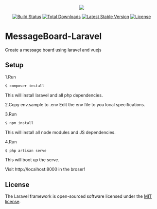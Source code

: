 <p align="center"><img src="https://laravel.com/assets/img/components/logo-laravel.svg"></p>

<p align="center">
<a href="https://travis-ci.org/laravel/framework"><img src="https://travis-ci.org/laravel/framework.svg" alt="Build Status"></a>
<a href="https://packagist.org/packages/laravel/framework"><img src="https://poser.pugx.org/laravel/framework/d/total.svg" alt="Total Downloads"></a>
<a href="https://packagist.org/packages/laravel/framework"><img src="https://poser.pugx.org/laravel/framework/v/stable.svg" alt="Latest Stable Version"></a>
<a href="https://packagist.org/packages/laravel/framework"><img src="https://poser.pugx.org/laravel/framework/license.svg" alt="License"></a>
</p>

# MessageBoard-Laravel
Create a message board using laravel and vuejs

## Setup
1.Run
```bash
$ composer install
```
This will install laravel and all php dependencies.

2.Copy env.sample to .env
Edit the env file to you local specifications.

3.Run

```bash
$ npm install
```
This will install all node modules and JS dependencies.

4.Run

```bash
$ php artisan serve
```

This will boot up the serve.

Visit http://localhost:8000 in the broser!

## License

The Laravel framework is open-sourced software licensed under the [MIT license](https://opensource.org/licenses/MIT).





